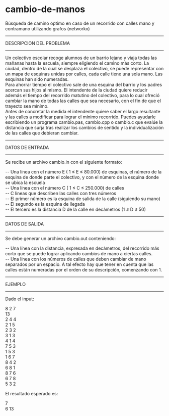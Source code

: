 # cambio-de-manos

Búsqueda de camino optimo en caso de un recorrido con calles mano y contramano utilizando grafos (networkx)

---

DESCRIPCION DEL PROBLEMA

---

Un colectivo escolar recoge alumnos de un barrio lejano y viaja todas las mañanas hasta la escuela, siempre eligiendo el camino más corto. La ciudad, dentro de la cual se desplaza el colectivo, se puede representar con un mapa de esquinas unidas por calles, cada calle tiene una sola mano. Las esquinas han sido numeradas.<br />
Para ahorrar tiempo el colectivo sale de una esquina del barrio y los padres acercan sus hijos al mismo. El intendente de la ciudad quiere reducir además el tiempo del recorrido matutino del colectivo, para lo cual ofreció cambiar la mano de todas las calles que sea necesario, con el fin de que el trayecto sea mínimo.<br />
Antes de concretar la medida el intendente quiere saber el largo resultante y las calles a modificar para lograr el mínimo recorrido. Puedes ayudarle escribiendo un programa cambio.pas, cambio.cpp o cambio.c que evalúe la distancia que surja tras realizar los cambios de sentido y la individualización de las calles que debieran cambiar.<br />

---

DATOS DE ENTRADA

---

Se recibe un archivo cambio.in con el siguiente formato:

-- Una línea con el número E ( 1 ≤ E ≤ 80.000) de esquinas, el número de la esquina de donde parte el colectivo, y con el número de la esquina donde se ubica la escuela<br />
-- Una línea con el número C ( 1 ≤ C ≤ 250.000) de calles<br />
-- C líneas que describen las calles con tres números<br />
-- El primer número es la esquina de salida de la calle (siguiendo su mano)<br />
-- El segundo es la esquina de llegada<br />
-- El tercero es la distancia D de la calle en decámetros (1 ≤ D ≤ 50)<br />

---

DATOS DE SALIDA

---

Se debe generar un archivo cambio.out conteniendo:

-- Una línea con la distancia, expresada en decámetros, del recorrido más corto que se puede lograr aplicando cambios de mano a ciertas calles.<br />
-- Una línea con los números de calles que deben cambiar de mano separados por un espacio. A tal efecto hay que tener en cuenta que las calles están numeradas por el orden de su descripción, comenzando con 1.<br />

---

EJEMPLO

---

Dado el input:

8 2 7<br />
13<br />
2 4 4<br />
2 1 5<br />
2 3 2<br />
3 1 3<br />
4 1 4<br />
7 5 3<br />
1 5 3<br />
1 6 7<br />
8 4 2<br />
6 8 1<br />
8 7 6<br />
6 7 8<br />
5 3 2<br />

El resultado esperado es:

7<br />
6 13<br />
